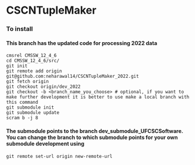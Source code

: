 # CSCNTupleMaker

### To install
#### This branch has the updated code for processing 2022 data
```
cmsrel CMSSW_12_4_6
cd CMSSW_12_4_6/src/
git init
git remote add origin git@github.com:neharawal14/CSCNTupleMaker_2022.git
git fetch origin
git checkout origin/dev_2022
git checkout -b <branch_name_you_choose> # optional, if you want to make further development it is better to use make a local branch with this command
git submodule init
git submodule update
scram b -j 8
```

#### The submodule points to the branch dev_submodule_UFCSCSoftware. You can change the branch to which submodule points for your own submodule development using
```
git remote set-url origin new-remote-url
```
